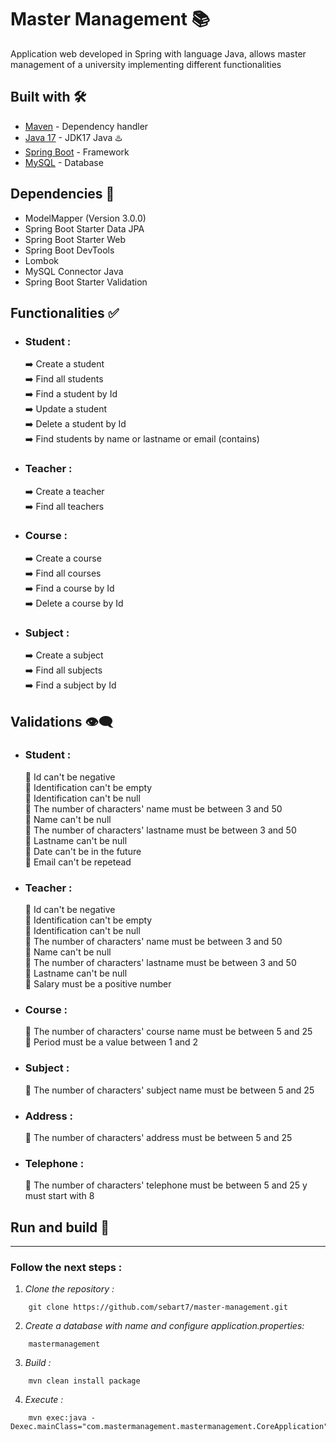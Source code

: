 # Master Management 📚
Application web developed in Spring with language Java, allows master management of a university implementing different functionalities

## Built with 🛠️
* [Maven](https://maven.apache.org/) - Dependency handler 
* [Java 17](https://www.oracle.com/java/technologies/javase/jdk17-archive-downloads.html) - JDK17 Java ♨️
* [Spring Boot](https://spring.io/) - Framework
* [MySQL](https://www.mysql.com/) - Database

## Dependencies 👻
* ModelMapper (Version 3.0.0)
* Spring Boot Starter Data JPA
* Spring Boot Starter Web
* Spring Boot DevTools
* Lombok
* MySQL Connector Java
* Spring Boot Starter Validation


## Functionalities ✅

* ### Student : 
    ➡️  Create a student\
    ➡️  Find all students\
    ➡️  Find a student by Id\
    ➡️  Update a student\
    ➡️  Delete a student by Id\
    ➡️  Find students by name or lastname or email (contains)

* ### Teacher : 
    ➡️  Create a teacher\
    ➡️  Find all teachers

* ### Course : 
    ➡️  Create a course\
    ➡️  Find all courses\
    ➡️  Find a course by Id\
    ➡️  Delete a course by Id

* ### Subject : 
    ➡️  Create a subject\
    ➡️  Find all subjects\
    ➡️  Find a subject by Id

## Validations 👁‍🗨

* ### Student : 
    💎 Id can't be negative\
    💎 Identification can't be empty\
    💎 Identification can't be null\
    💎 The number of characters' name must be between 3 and 50\
    💎 Name can't be null\
    💎 The number of characters' lastname must be between 3 and 50\
    💎 Lastname can't be null\
    💎 Date can't be in the future\
    💎 Email can't be repetead

* ### Teacher : 
    💎 Id can't be negative\
    💎 Identification can't be empty\
    💎 Identification can't be null\
    💎 The number of characters' name must be between 3 and 50\
    💎 Name can't be null\
    💎 The number of characters' lastname must be between 3 and 50\
    💎 Lastname can't be null\
    💎 Salary must be a positive number

* ### Course : 
    💎 The number of characters' course name must be between 5 and 25\
    💎 Period must be a value between 1 and 2


* ### Subject : 
    💎 The number of characters' subject name must be between 5 and 25

* ### Address : 
    💎 The number of characters' address must be between 5 and 25

* ### Telephone : 
    💎 The number of characters' telephone must be between 5 and 25 y must start with 8

## Run and build 🚀
---
### Follow the next steps :  
1. *Clone the repository :*
```
    git clone https://github.com/sebart7/master-management.git
```
2. *Create a database with name and configure application.properties:*
```
    mastermanagement
```
3. *Build :*
```
    mvn clean install package
```
4. *Execute :*
```
    mvn exec:java -Dexec.mainClass="com.mastermanagement.mastermanagement.CoreApplication"
```